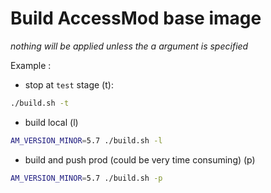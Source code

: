 # Build AccessMod base image 

_nothing will be applied unless the a argument is specified_

Example : 

- stop at `test` stage (t):

```sh
./build.sh -t
```

- build local (l)  

```sh
AM_VERSION_MINOR=5.7 ./build.sh -l
```

- build and push prod (could be very time consuming) (p)  

```sh
AM_VERSION_MINOR=5.7 ./build.sh -p
```
